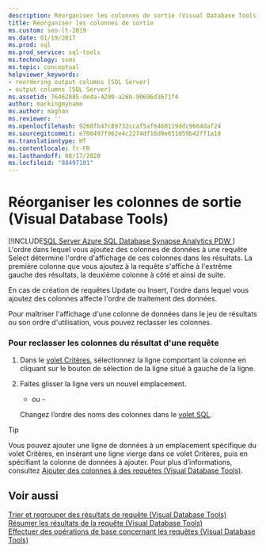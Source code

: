 ```yaml
---
description: Réorganiser les colonnes de sortie (Visual Database Tools)
title: Réorganiser les colonnes de sortie
ms.custom: seo-lt-2019
ms.date: 01/19/2017
ms.prod: sql
ms.prod_service: sql-tools
ms.technology: ssms
ms.topic: conceptual
helpviewer_keywords:
- reordering output columns [SQL Server]
- output columns [SQL Server]
ms.assetid: 76462885-de4a-4290-a26b-90696d3671f4
author: markingmyname
ms.author: maghan
ms.reviewer: ''
ms.openlocfilehash: 9268fb47c89732ccaf5af6460119ddc9664daf24
ms.sourcegitcommit: e700497f962e4c2274df16d9e651059b42ff1a10
ms.translationtype: HT
ms.contentlocale: fr-FR
ms.lasthandoff: 08/17/2020
ms.locfileid: "88497101"
---
```

# <a name="reorder-output-columns-visual-database-tools"></a>Réorganiser les colonnes de sortie (Visual Database Tools)
[!INCLUDE[SQL Server Azure SQL Database Synapse Analytics PDW ](../../includes/applies-to-version/sql-asdb-asdbmi-asa-pdw.md)]
L'ordre dans lequel vous ajoutez des colonnes de données à une requête Select détermine l'ordre d'affichage de ces colonnes dans les résultats. La première colonne que vous ajoutez à la requête s'affiche à l'extrême gauche des résultats, la deuxième colonne à côté et ainsi de suite.  
  
En cas de création de requêtes Update ou Insert, l'ordre dans lequel vous ajoutez des colonnes affecte l'ordre de traitement des données.  
  
Pour maîtriser l'affichage d'une colonne de données dans le jeu de résultats ou son ordre d'utilisation, vous pouvez reclasser les colonnes.  
  
### <a name="to-reorder-columns-for-output"></a>Pour reclasser les colonnes du résultat d'une requête  
  
1.  Dans le [volet Critères](../../ssms/visual-db-tools/criteria-pane-visual-database-tools.md), sélectionnez la ligne comportant la colonne en cliquant sur le bouton de sélection de la ligne situé à gauche de la ligne.  
  
2.  Faites glisser la ligne vers un nouvel emplacement.  
  
    - ou -  
  
    Changez l’ordre des noms des colonnes dans le [volet SQL](../../ssms/visual-db-tools/sql-pane-visual-database-tools.md).  
  
> [!TIP]  
> Vous pouvez ajouter une ligne de données à un emplacement spécifique du volet Critères, en insérant une ligne vierge dans ce volet Critères, puis en spécifiant la colonne de données à ajouter. Pour plus d’informations, consultez [Ajouter des colonnes à des requêtes &#40;Visual Database Tools&#41;](../../ssms/visual-db-tools/add-columns-to-queries-visual-database-tools.md).  
  
## <a name="see-also"></a>Voir aussi  
[Trier et regrouper des résultats de requête &#40;Visual Database Tools&#41;](../../ssms/visual-db-tools/sort-and-group-query-results-visual-database-tools.md)  
[Résumer les résultats de la requête &#40;Visual Database Tools&#41;](../../ssms/visual-db-tools/summarize-query-results-visual-database-tools.md)  
[Effectuer des opérations de base concernant les requêtes &#40;Visual Database Tools&#41;](../../ssms/visual-db-tools/perform-basic-operations-with-queries-visual-database-tools.md)  
  
